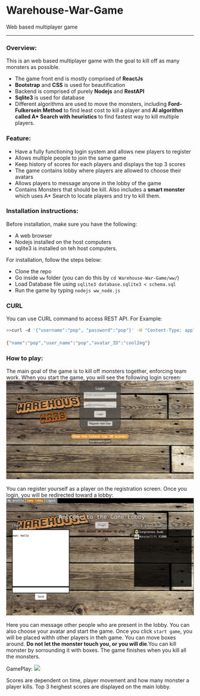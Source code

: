 # Warehouse-War-Game
Web based multiplayer game
<hr>

### Overview:

This is an web based multiplayer game with the goal to kill off as many monsters as possible.

- The game front end is mostly comprised of **ReactJs**
- **Bootstrap** and **CSS** is used for beautification
- Backend is comprised of purely **Nodejs** and **RestAPI**
- **Sqlite3** is used for database
- Different algorithms are used to move the monsters, including __Ford-Fulkersein Method__ to find least cost to kill a player and __AI algorithm called A* Search  with heuristics__ to find fastest way to kill multiple players.

### Feature:
- Have a fully functioning login system and allows new players to register
- Allows multiple people to join the same game
- Keep history of scores for each players and displays the top 3 scores
- The game contains lobby where players are allowed to choose their avatars 
- Allows players to message anyone in the lobby of the game
- Contains Monsters that should be kill. Also includes a **smart monster** which uses A\* Search to locate players and try to kill them.

### Installation instructions:
Before installation, make sure you have the following:

- A web browser
- Nodejs installed on the host computers
- sqlite3 is installed on teh host computers.

For installation, follow the steps below:

- Clone the repo
- Go inside `ww` folder (you can do this by `cd Warehouse-War-Game/ww/`)
- Load Database file using `sqlite3 database.sqlite3 < schema.sql`
- Run the game by typing `nodejs ww_node.js` 

### CURL
You can use CURL command to access REST API. For Example:
```sh
>>curl -d '{"username":"pop", "password":"pop"}' -H "Content-Type: application/json" -X POST http://localhost:10820/api/registeredUsers/pop/getData/

{"name":"pop","user_name":"pop","avatar_ID":"coolImg"}
```

### How to play:
The main goal of the game is to kill off monsters together, enforcing team work. When you start the game, you will see the following login screen:
![](images/login.png)

You can register yourself as a player on the registration screen. Once you login, you will be redirected toward a lobby:
![](images/lobby.png)

Here you can message other people who are present in the lobby. You can also choose your avatar and start the game.
Once you click `start game`, you will be placed withh other players in theh game. You can move boxes around. **Do not let the monster touch you, or you will die**.You can kill monster by sorrounding it with boxes. The game finishes when you kill all the monsters.

GamePlay:
![](images/play.png)

Scores are dependent on time, player movement and how many monster a player kills. Top 3 heighest scores are displayed on the main lobby.


